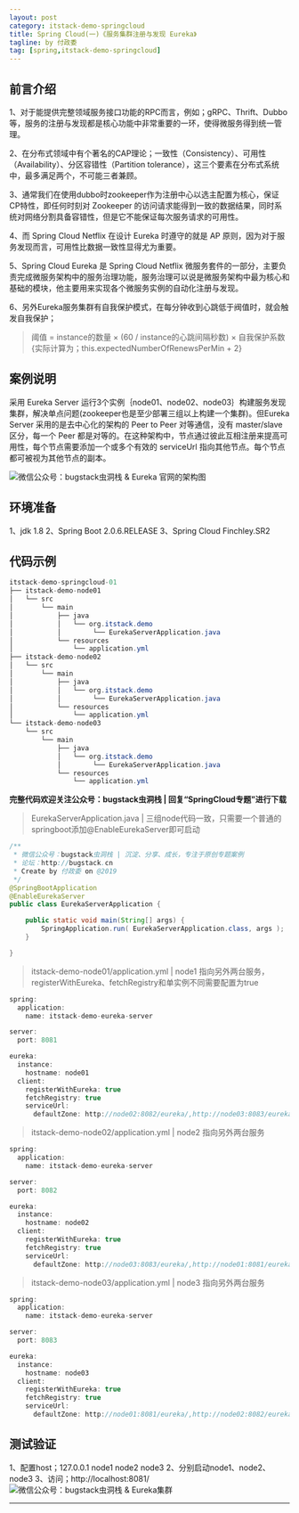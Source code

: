 ```yaml
---
layout: post
category: itstack-demo-springcloud
title: Spring Cloud(一)《服务集群注册与发现 Eureka》
tagline: by 付政委
tag: [spring,itstack-demo-springcloud]
---
```


## 前言介绍
1、对于能提供完整领域服务接口功能的RPC而言，例如；gRPC、Thrift、Dubbo等，服务的注册与发现都是核心功能中非常重要的一环，使得微服务得到统一管理。

2、在分布式领域中有个著名的CAP理论；一致性（Consistency）、可用性（Availability）、分区容错性（Partition tolerance），这三个要素在分布式系统中，最多满足两个，不可能三者兼顾。

3、通常我们在使用dubbo时zookeeper作为注册中心以选主配置为核心，保证CP特性，即任何时刻对 Zookeeper 的访问请求能得到一致的数据结果，同时系统对网络分割具备容错性，但是它不能保证每次服务请求的可用性。

4、而 Spring Cloud Netflix 在设计 Eureka 时遵守的就是 AP 原则，因为对于服务发现而言，可用性比数据一致性显得尤为重要。

5、Spring Cloud Eureka 是 Spring Cloud Netflix 微服务套件的一部分，主要负责完成微服务架构中的服务治理功能，服务治理可以说是微服务架构中最为核心和基础的模块，他主要用来实现各个微服务实例的自动化注册与发现。

6、另外Eureka服务集群有自我保护模式，在每分钟收到心跳低于阀值时，就会触发自我保护；
>阈值 = instance的数量 × (60 / instance的心跳间隔秒数) × 自我保护系数  {实际计算为；this.expectedNumberOfRenewsPerMin + 2}


## 案例说明
采用 Eureka Server 运行3个实例｛node01、node02、node03｝构建服务发现集群，解决单点问题(zookeeper也是至少部署三组以上构建一个集群)。但Eureka Server 采用的是去中心化的架构的 Peer to Peer 对等通信，没有 master/slave 区分，每一个 Peer 都是对等的。在这种架构中，节点通过彼此互相注册来提高可用性，每个节点需要添加一个或多个有效的 serviceUrl 指向其他节点。每个节点都可被视为其他节点的副本。

![微信公众号：bugstack虫洞栈 & Eureka 官网的架构图](https://fuzhengwei.github.io/assets/images/pic-content/2019/11/SpringCloud-1-1.jpg)

## 环境准备
1、jdk 1.8
2、Spring Boot 2.0.6.RELEASE
3、Spring Cloud Finchley.SR2

## 代码示例
```java
itstack-demo-springcloud-01
├── itstack-demo-node01
│   └── src
│		└── main
│		    ├── java
│		    │   └── org.itstack.demo
│	        │        └── EurekaServerApplication.java
│           └── resources	
│               └── application.yml
├── itstack-demo-node02
│   └── src
│		└── main
│		    ├── java
│		    │   └── org.itstack.demo
│	        │        └── EurekaServerApplication.java
│           └── resources	
│               └── application.yml
└── itstack-demo-node03
    └── src
 		└── main
 		    ├── java
 		    │   └── org.itstack.demo
 	        │        └── EurekaServerApplication.java
            └── resources	
                └── application.yml
```

**完整代码欢迎关注公众号：bugstack虫洞栈 | 回复“SpringCloud专题”进行下载**

>EurekaServerApplication.java | 三组node代码一致，只需要一个普通的springboot添加@EnableEurekaServer即可启动

```java
/**
 * 微信公众号：bugstack虫洞栈 | 沉淀、分享、成长，专注于原创专题案例
 * 论坛：http://bugstack.cn
 * Create by 付政委 on @2019
 */
@SpringBootApplication
@EnableEurekaServer
public class EurekaServerApplication {

    public static void main(String[] args) {
        SpringApplication.run( EurekaServerApplication.class, args );
    }

}
```

>itstack-demo-node01/application.yml | node1 指向另外两台服务，registerWithEureka、fetchRegistry和单实例不同需要配置为true

```java
spring:
  application:
    name: itstack-demo-eureka-server

server:
  port: 8081

eureka:
  instance:
    hostname: node01
  client:
    registerWithEureka: true
    fetchRegistry: true
    serviceUrl:
      defaultZone: http://node02:8082/eureka/,http://node03:8083/eureka/
```

>itstack-demo-node02/application.yml | node2 指向另外两台服务

```java
spring:
  application:
    name: itstack-demo-eureka-server

server:
  port: 8082

eureka:
  instance:
    hostname: node02
  client:
    registerWithEureka: true
    fetchRegistry: true
    serviceUrl:
      defaultZone: http://node03:8083/eureka/,http://node01:8081/eureka/
```

>itstack-demo-node03/application.yml | node3 指向另外两台服务

```java
spring:
  application:
    name: itstack-demo-eureka-server

server:
  port: 8083

eureka:
  instance:
    hostname: node03
  client:
    registerWithEureka: true
    fetchRegistry: true
    serviceUrl:
      defaultZone: http://node01:8081/eureka/,http://node02:8082/eureka/
```

## 测试验证
1、配置host；127.0.0.1 node1 node2 node3
2、分别启动node1、node2、node3
3、访问；http://localhost:8081/
![微信公众号：bugstack虫洞栈 & Eureka集群](https://fuzhengwei.github.io/assets/images/pic-content/2019/11/SpringCloud-1-2.jpg)

------------

